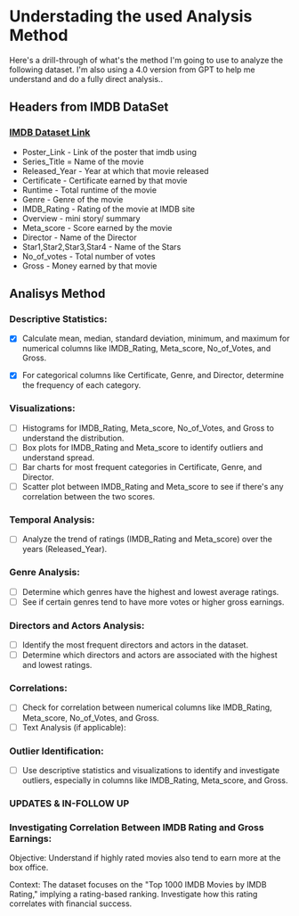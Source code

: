 # Understading the used Analysis Method

Here's a drill-through of what's the method I'm going to use to analyze the following dataset. I'm also using a 4.0 version from GPT to help me understand and do a fully direct analysis.. 

## Headers from IMDB DataSet

### [IMDB Dataset Link](https://www.kaggle.com/datasets/harshitshankhdhar/imdb-dataset-of-top-1000-movies-and-tv-shows?resource=download)

* Poster_Link - Link of the poster that imdb using
* Series_Title = Name of the movie
* Released_Year - Year at which that movie released
* Certificate - Certificate earned by that movie
* Runtime - Total runtime of the movie
* Genre - Genre of the movie
* IMDB_Rating - Rating of the movie at IMDB site
* Overview - mini story/ summary
* Meta_score - Score earned by the movie
* Director - Name of the Director
* Star1,Star2,Star3,Star4 - Name of the Stars
* No_of_votes - Total number of votes
* Gross - Money earned by that movie

## Analisys Method

### Descriptive Statistics:

- [x] Calculate mean, median, standard deviation, minimum, and maximum for numerical columns like IMDB_Rating, Meta_score, No_of_Votes, and Gross.
- [x] For categorical columns like Certificate, Genre, and Director, determine the frequency of each category.


### Visualizations:

- [ ] Histograms for IMDB_Rating, Meta_score, No_of_Votes, and Gross to understand the distribution.
- [ ] Box plots for IMDB_Rating and Meta_score to identify outliers and understand spread.
- [ ] Bar charts for most frequent categories in Certificate, Genre, and Director.
- [ ] Scatter plot between IMDB_Rating and Meta_score to see if there's any correlation between the two scores.

### Temporal Analysis:

- [ ] Analyze the trend of ratings (IMDB_Rating and Meta_score) over the years (Released_Year).

### Genre Analysis:

- [ ] Determine which genres have the highest and lowest average ratings.
- [ ] See if certain genres tend to have more votes or higher gross earnings.

### Directors and Actors Analysis:

- [ ] Identify the most frequent directors and actors in the dataset.
- [ ] Determine which directors and actors are associated with the highest and lowest ratings.

### Correlations:

- [ ] Check for correlation between numerical columns like IMDB_Rating, Meta_score, No_of_Votes, and Gross.
- [ ] Text Analysis (if applicable):

### Outlier Identification:
- [ ] Use descriptive statistics and visualizations to identify and investigate outliers, especially in columns like IMDB_Rating, Meta_score, and Gross.

### UPDATES & IN-FOLLOW UP

### Investigating Correlation Between IMDB Rating and Gross Earnings:

Objective: Understand if highly rated movies also tend to earn more at the box office.

Context: The dataset focuses on the "Top 1000 IMDB Movies by IMDB Rating," implying a rating-based ranking. Investigate how this rating correlates with financial success.
